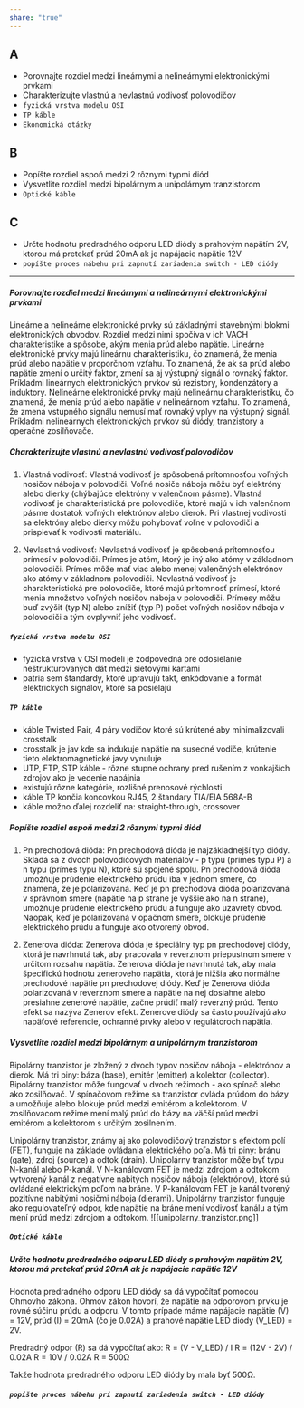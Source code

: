 ```yaml
---
share: "true"
---
```

## A

- Porovnajte rozdiel medzi lineárnymi a nelineárnymi elektronickými prvkami
- Charakterizujte vlastnú a nevlastnú vodivosť polovodičov
- `fyzická vrstva modelu OSI`
- `TP káble`
- `Ekonomická otázky`
## B
- Popíšte rozdiel aspoň medzi 2 rôznymi typmi diód
- Vysvetlite rozdiel medzi bipolárnym a unipolárnym tranzistorom
- `Optické káble`
## C
- Určte hodnotu predradného odporu LED diódy s prahovým napätím 2V, ktorou má pretekať prúd 20mA ak je napájacie napätie 12V
- `popíšte proces nábehu pri zapnutí zariadenia switch - LED diódy`

---
##### Porovnajte rozdiel medzi lineárnymi a nelineárnymi elektronickými prvkami

Lineárne a nelineárne elektronické prvky sú základnými stavebnými blokmi elektronických obvodov. Rozdiel medzi nimi spočíva v ich VACH charakteristike a spôsobe, akým menia prúd alebo napätie.
Lineárne elektronické prvky majú lineárnu charakteristiku, čo znamená, že menia prúd alebo napätie v proporčnom vzťahu. To znamená, že ak sa prúd alebo napätie zmení o určitý faktor, zmení sa aj výstupný signál o rovnaký faktor. Príkladmi lineárnych elektronických prvkov sú rezistory, kondenzátory a induktory.
Nelineárne elektronické prvky majú nelineárnu charakteristiku, čo znamená, že menia prúd alebo napätie v nelineárnom vzťahu. To znamená, že zmena vstupného signálu nemusí mať rovnaký vplyv na výstupný signál. Príkladmi nelineárnych elektronických prvkov sú diódy, tranzistory a operačné zosilňovače.
##### Charakterizujte vlastnú a nevlastnú vodivosť polovodičov
1. Vlastná vodivosť: Vlastná vodivosť je spôsobená prítomnosťou voľných nosičov náboja v polovodiči. Voľné nosiče náboja môžu byť elektróny alebo dierky (chýbajúce elektróny v valenčnom pásme). Vlastná vodivosť je charakteristická pre polovodiče, ktoré majú v ich valenčnom pásme dostatok voľných elektrónov alebo dierok. Pri vlastnej vodivosti sa elektróny alebo dierky môžu pohybovať voľne v polovodiči a prispievať k vodivosti materiálu.

2. Nevlastná vodivosť: Nevlastná vodivosť je spôsobená prítomnosťou prímesí v polovodiči. Prímes je atóm, ktorý je iný ako atómy v základnom polovodiči. Prímes môže mať viac alebo menej valenčných elektrónov ako atómy v základnom polovodiči.  Nevlastná vodivosť je charakteristická pre polovodiče, ktoré majú prítomnosť prímesí, ktoré menia množstvo voľných nosičov náboja v polovodiči. Prímesy môžu buď zvýšiť (typ N) alebo znížiť (typ P) počet voľných nosičov náboja v polovodiči a tým ovplyvniť jeho vodivosť.
##### `fyzická vrstva modelu OSI`
- fyzická vrstva v OSI modeli je zodpovedná pre odosielanie neštrukturovaných dát medzi sieťovými kartami
- patria sem štandardy, ktoré upravujú takt, enkódovanie a formát elektrických signálov, ktoré sa posielajú
##### `TP káble`
- káble Twisted Pair, 4 páry vodičov ktoré sú krútené aby minimalizovali crosstalk
- crosstalk je jav kde sa indukuje napätie na susedné vodiče, krútenie tieto elektromagnetické javy vynuluje
- UTP, FTP, STP káble - rôzne stupne ochrany pred rušením z vonkajších zdrojov ako je vedenie napájnia
- existujú rôzne kategórie, rozlišné prenosové rýchlosti
- káble TP končia koncovkou RJ45, 2 štandary TIA/EIA 568A-B
- káble možno ďalej rozdeliť na: straight-through, crossover
##### Popíšte rozdiel aspoň medzi 2 rôznymi typmi diód
1. Pn prechodová dióda: Pn prechodová dióda je najzákladnejší typ diódy. Skladá sa z dvoch polovodičových materiálov - p typu (prímes typu P) a n typu (prímes typu N), ktoré sú spojené spolu. Pn prechodová dióda umožňuje prúdenie elektrického prúdu iba v jednom smere, čo znamená, že je polarizovaná. Keď je pn prechodová dióda polarizovaná v správnom smere (napätie na p strane je vyššie ako na n strane), umožňuje prúdenie elektrického prúdu a funguje ako uzavretý obvod. Naopak, keď je polarizovaná v opačnom smere, blokuje prúdenie elektrického prúdu a funguje ako otvorený obvod.

2. Zenerova dióda: Zenerova dióda je špeciálny typ pn prechodovej diódy, ktorá je navrhnutá tak, aby pracovala v reverznom priepustnom smere v určitom rozsahu napätia. Zenerova dióda je navrhnutá tak, aby mala špecifickú hodnotu zeneroveho napätia, ktorá je nižšia ako normálne prechodové napätie pn prechodovej diódy. Keď je Zenerova dióda polarizovaná v reverznom smere a napätie na nej dosiahne alebo presiahne zenerové napätie, začne prúdiť malý reverzný prúd. Tento efekt sa nazýva Zenerov efekt. Zenerove diódy sa často používajú ako napäťové referencie, ochranné prvky alebo v regulátoroch napätia.

##### Vysvetlite rozdiel medzi bipolárnym a unipolárnym tranzistorom
Bipolárny tranzistor je zložený z dvoch typov nosičov náboja - elektrónov a dierok. Má tri piny: báza (base), emitér (emitter) a kolektor (collector). Bipolárny tranzistor môže fungovať v dvoch režimoch - ako spínač alebo ako zosilňovač. V spínačovom režime sa tranzistor ovláda prúdom do bázy a umožňuje alebo blokuje prúd medzi emitérom a kolektorom. V zosilňovacom režime mení malý prúd do bázy na väčší prúd medzi emitérom a kolektorom s určitým zosilnením.

Unipolárny tranzistor, známy aj ako polovodičový tranzistor s efektom polí (FET), funguje na základe ovládania elektrického poľa. Má tri piny: bránu (gate), zdroj (source) a odtok (drain). Unipolárny tranzistor môže byť typu N-kanál alebo P-kanál. V N-kanálovom FET je medzi zdrojom a odtokom vytvorený kanál z negatívne nabitých nosičov náboja (elektrónov), ktoré sú ovládané elektrickým poľom na bráne. V P-kanálovom FET je kanál tvorený pozitívne nabitými nosičmi náboja (dierami). Unipolárny tranzistor funguje ako regulovateľný odpor, kde napätie na bráne mení vodivosť kanálu a tým mení prúd medzi zdrojom a odtokom.
![[unipolarny_tranzistor.png]]
##### `Optické káble`
##### Určte hodnotu predradného odporu LED diódy s prahovým napätím 2V, ktorou má pretekať prúd 20mA ak je napájacie napätie 12V
Hodnota predradného odporu LED diódy sa dá vypočítať pomocou Ohmovho zákona. Ohmov zákon hovorí, že napätie na odporovom prvku je rovné súčinu prúdu a odporu.
V tomto prípade máme napájacie napätie (V) = 12V, prúd (I) = 20mA (čo je 0.02A) a prahové napätie LED diódy (V_LED) = 2V.

Predradný odpor (R) sa dá vypočítať ako:
R = (V - V_LED) / I
R = (12V - 2V) / 0.02A
R = 10V / 0.02A
R = 500Ω

Takže hodnota predradného odporu LED diódy by mala byť 500Ω.
##### `popíšte proces nábehu pri zapnutí zariadenia switch - LED diódy`